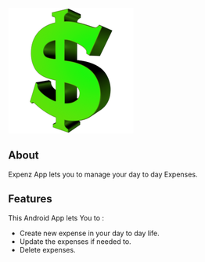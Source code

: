  
 ![Expenz](app/assets/dollar_icon.png) 

  ## About
Expenz App lets you to manage your day to day Expenses. 

## Features
 This Android App lets You to :
 - Create new expense in your day to day life.
 - Update the expenses if needed to.
 - Delete expenses.
